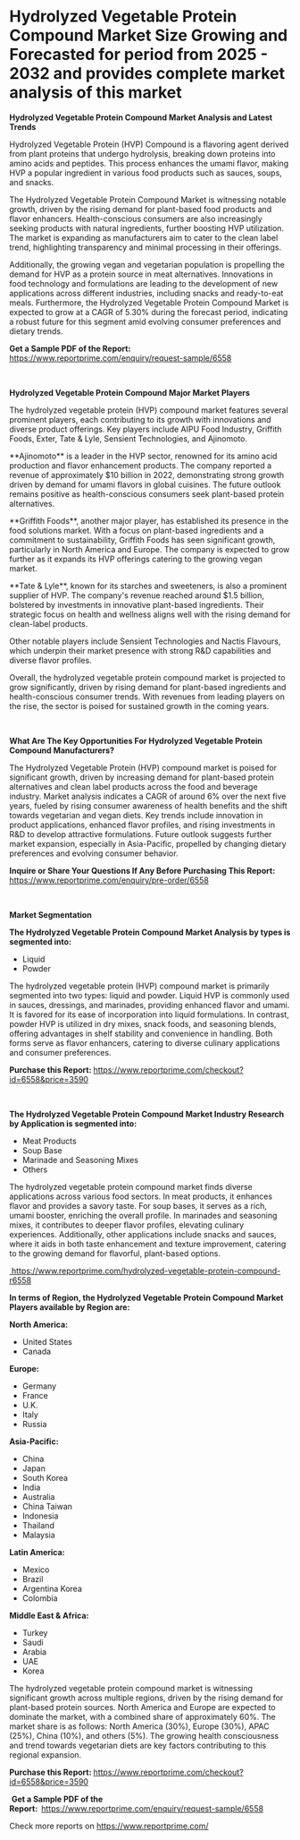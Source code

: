 <p><h1>Hydrolyzed Vegetable Protein Compound Market Size Growing and Forecasted for period from 2025 - 2032 and provides complete market analysis of this market</h1></p><p><strong>Hydrolyzed Vegetable Protein Compound Market Analysis and Latest Trends</strong></p>
<p><p>Hydrolyzed Vegetable Protein (HVP) Compound is a flavoring agent derived from plant proteins that undergo hydrolysis, breaking down proteins into amino acids and peptides. This process enhances the umami flavor, making HVP a popular ingredient in various food products such as sauces, soups, and snacks. </p><p>The Hydrolyzed Vegetable Protein Compound Market is witnessing notable growth, driven by the rising demand for plant-based food products and flavor enhancers. Health-conscious consumers are also increasingly seeking products with natural ingredients, further boosting HVP utilization. The market is expanding as manufacturers aim to cater to the clean label trend, highlighting transparency and minimal processing in their offerings.</p><p>Additionally, the growing vegan and vegetarian population is propelling the demand for HVP as a protein source in meat alternatives. Innovations in food technology and formulations are leading to the development of new applications across different industries, including snacks and ready-to-eat meals. Furthermore, the Hydrolyzed Vegetable Protein Compound Market is expected to grow at a CAGR of 5.30% during the forecast period, indicating a robust future for this segment amid evolving consumer preferences and dietary trends.</p></p>
<p><strong>Get a Sample PDF of the Report:&nbsp;</strong> <a href="https://www.reportprime.com/enquiry/request-sample/6558?utm_campaign=3568&utm_medium=2&utm_source=Github&utm_content=ia&utm_term=19032025&utm_id=hydrolyzed-vegetable-protein-compound">https://www.reportprime.com/enquiry/request-sample/6558</a></p>
<p>&nbsp;</p>
<p><strong>Hydrolyzed Vegetable Protein Compound Major Market Players</strong></p>
<p><p>The hydrolyzed vegetable protein (HVP) compound market features several prominent players, each contributing to its growth with innovations and diverse product offerings. Key players include AIPU Food Industry, Griffith Foods, Exter, Tate & Lyle, Sensient Technologies, and Ajinomoto.</p><p>**Ajinomoto** is a leader in the HVP sector, renowned for its amino acid production and flavor enhancement products. The company reported a revenue of approximately $10 billion in 2022, demonstrating strong growth driven by demand for umami flavors in global cuisines. The future outlook remains positive as health-conscious consumers seek plant-based protein alternatives.</p><p>**Griffith Foods**, another major player, has established its presence in the food solutions market. With a focus on plant-based ingredients and a commitment to sustainability, Griffith Foods has seen significant growth, particularly in North America and Europe. The company is expected to grow further as it expands its HVP offerings catering to the growing vegan market.</p><p>**Tate & Lyle**, known for its starches and sweeteners, is also a prominent supplier of HVP. The company's revenue reached around $1.5 billion, bolstered by investments in innovative plant-based ingredients. Their strategic focus on health and wellness aligns well with the rising demand for clean-label products.</p><p>Other notable players include Sensient Technologies and Nactis Flavours, which underpin their market presence with strong R&D capabilities and diverse flavor profiles. </p><p>Overall, the hydrolyzed vegetable protein compound market is projected to grow significantly, driven by rising demand for plant-based ingredients and health-conscious consumer trends. With revenues from leading players on the rise, the sector is poised for sustained growth in the coming years.</p></p>
<p>&nbsp;</p>
<p><strong>What Are The Key Opportunities For Hydrolyzed Vegetable Protein Compound Manufacturers?</strong></p>
<p><p>The Hydrolyzed Vegetable Protein (HVP) compound market is poised for significant growth, driven by increasing demand for plant-based protein alternatives and clean label products across the food and beverage industry. Market analysis indicates a CAGR of around 6% over the next five years, fueled by rising consumer awareness of health benefits and the shift towards vegetarian and vegan diets. Key trends include innovation in product applications, enhanced flavor profiles, and rising investments in R&D to develop attractive formulations. Future outlook suggests further market expansion, especially in Asia-Pacific, propelled by changing dietary preferences and evolving consumer behavior.</p></p>
<p><strong>Inquire or Share Your Questions If Any Before Purchasing This Report:</strong> <a href="https://www.reportprime.com/enquiry/pre-order/6558?utm_campaign=3568&utm_medium=2&utm_source=Github&utm_content=ia&utm_term=19032025&utm_id=hydrolyzed-vegetable-protein-compound">https://www.reportprime.com/enquiry/pre-order/6558</a></p>
<p>&nbsp;</p>
<p><strong>Market Segmentation</strong></p>
<p><strong>The Hydrolyzed Vegetable Protein Compound Market Analysis by types is segmented into:</strong></p>
<p><ul><li>Liquid</li><li>Powder</li></ul></p>
<p><p>The hydrolyzed vegetable protein (HVP) compound market is primarily segmented into two types: liquid and powder. Liquid HVP is commonly used in sauces, dressings, and marinades, providing enhanced flavor and umami. It is favored for its ease of incorporation into liquid formulations. In contrast, powder HVP is utilized in dry mixes, snack foods, and seasoning blends, offering advantages in shelf stability and convenience in handling. Both forms serve as flavor enhancers, catering to diverse culinary applications and consumer preferences.</p></p>
<p><strong>Purchase this Report:&nbsp;</strong><a href="https://www.reportprime.com/checkout?id=6558&price=3590&utm_campaign=3568&utm_medium=2&utm_source=Github&utm_content=ia&utm_term=19032025&utm_id=hydrolyzed-vegetable-protein-compound">https://www.reportprime.com/checkout?id=6558&price=3590</a></p>
<p>&nbsp;</p>
<p><strong>The Hydrolyzed Vegetable Protein Compound Market Industry Research by Application is segmented into:</strong></p>
<p><ul><li>Meat Products</li><li>Soup Base</li><li>Marinade and Seasoning Mixes</li><li>Others</li></ul></p>
<p><p>The hydrolyzed vegetable protein compound market finds diverse applications across various food sectors. In meat products, it enhances flavor and provides a savory taste. For soup bases, it serves as a rich, umami booster, enriching the overall profile. In marinades and seasoning mixes, it contributes to deeper flavor profiles, elevating culinary experiences. Additionally, other applications include snacks and sauces, where it aids in both taste enhancement and texture improvement, catering to the growing demand for flavorful, plant-based options.</p></p>
<p><a href="https://www.reportprime.com/hydrolyzed-vegetable-protein-compound-r6558?utm_campaign=3568&utm_medium=2&utm_source=Github&utm_content=ia&utm_term=19032025&utm_id=hydrolyzed-vegetable-protein-compound">&nbsp;https://www.reportprime.com/hydrolyzed-vegetable-protein-compound-r6558</a></p>
<p><strong>In terms of Region, the Hydrolyzed Vegetable Protein Compound Market Players available by Region are:</strong></p>
<p>
    <p> <strong> North America: </strong>
        <ul>
            <li>United States</li>
            <li>Canada</li>
        </ul>
        </p> 
    <p> <strong> Europe: </strong>
        <ul>
            <li>Germany</li>
            <li>France</li>
            <li>U.K.</li>
            <li>Italy</li>
            <li>Russia</li>
        </ul>
        </p> 
    <p> <strong> Asia-Pacific: </strong>
        <ul>
            <li>China</li>
            <li>Japan</li>
            <li>South Korea</li>
            <li>India</li>
            <li>Australia</li>
            <li>China Taiwan</li>
            <li>Indonesia</li>
            <li>Thailand</li>
            <li>Malaysia</li>
        </ul>
        </p> 
    <p> <strong> Latin America: </strong>
        <ul>
            <li>Mexico</li>
            <li>Brazil</li>
            <li>Argentina Korea</li>
            <li>Colombia</li>
        </ul>
        </p> 
    <p> <strong> Middle East & Africa: </strong>
        <ul>
            <li>Turkey</li>
            <li>Saudi</li>
            <li>Arabia</li>
            <li>UAE</li>
            <li>Korea</li>
        </ul>
    </p>
    </p>
<p><p>The hydrolyzed vegetable protein compound market is witnessing significant growth across multiple regions, driven by the rising demand for plant-based protein sources. North America and Europe are expected to dominate the market, with a combined share of approximately 60%. The market share is as follows: North America (30%), Europe (30%), APAC (25%), China (10%), and others (5%). The growing health consciousness and trend towards vegetarian diets are key factors contributing to this regional expansion.</p></p>
<p><strong>Purchase this Report: </strong><a href="https://www.reportprime.com/checkout?id=6558&price=3590&utm_campaign=3568&utm_medium=2&utm_source=Github&utm_content=ia&utm_term=19032025&utm_id=hydrolyzed-vegetable-protein-compound">https://www.reportprime.com/checkout?id=6558&price=3590</a></p>
<p>&nbsp;<strong>Get a Sample PDF of the Report:&nbsp;&nbsp;</strong><a href="https://www.reportprime.com/enquiry/request-sample/6558?utm_campaign=3568&utm_medium=2&utm_source=Github&utm_content=ia&utm_term=19032025&utm_id=hydrolyzed-vegetable-protein-compound">https://www.reportprime.com/enquiry/request-sample/6558</a></p>
<p><strong></strong></p>
<p>Check more reports on <a href="https://www.reportprime.com/?utm_campaign=3568&utm_medium=2&utm_source=Github&utm_content=ia&utm_term=19032025&utm_id=hydrolyzed-vegetable-protein-compound">https://www.reportprime.com/</a></p>